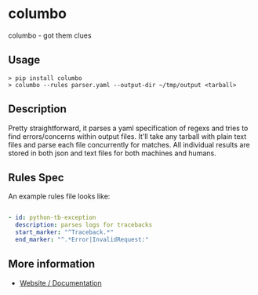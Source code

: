 # columbo

columbo - got them clues

## Usage

```
> pip install columbo
> columbo --rules parser.yaml --output-dir ~/tmp/output <tarball>
```

## Description

Pretty straightforward, it parses a yaml specification of regexs and tries to
find errors/concerns within output files. It'll take any tarball with plain text
files and parse each file concurrently for matches. All individual results are
stored in both json and text files for both machines and humans.

## Rules Spec

An example rules file looks like:

```yaml

- id: python-tb-exception
  description: parses logs for tracebacks
  start_marker: "^Traceback.*"
  end_marker: "^.*Error|InvalidRequest:"
```

## More information

- [Website / Documentation](https://columbo.8op.org)
